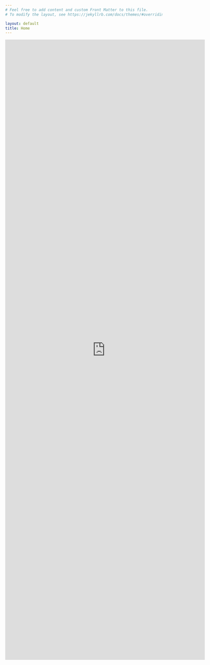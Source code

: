 ```yaml
---
# Feel free to add content and custom Front Matter to this file.
# To modify the layout, see https://jekyllrb.com/docs/themes/#overriding-theme-defaults

layout: default
title: Home
---
```

<iframe src="https://docs.google.com/forms/d/e/1FAIpQLScpUwuVHnkhi975PnFFXiTSUPiqfQyDMvKNqHOnVyivTFApaA/viewform?embedded=true" width="640" height="1985" frameborder="0" marginheight="0" marginwidth="0">Chargement…</iframe>

